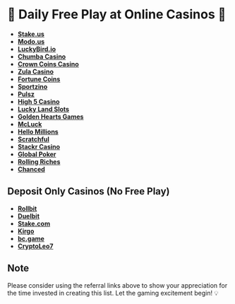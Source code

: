 # 🎰 Daily Free Play at Online Casinos 🎲

- **[Stake.us](https://stake.us/?c=6992f60f5a)**
- **[Modo.us](https://modo.us?referralCode=_MZ4Iv2bx3tX)**
- **[LuckyBird.io](https://luckybird.vip/?c=c_superdoob)**
- **[Chumba Casino](https://lobby.chumbacasino.com)**
- **[Crown Coins Casino](https://crowncoinscasino.com/?utm_campaign=e8a124de-7d1b-433c-af63-ebef876b37da)**
- **[Zula Casino](https://zulacasino.com/register/3be51717-227b-4495-a83a-65f7d75d4ed1)**
- **[Fortune Coins](https://fortunecoins.com/register/5640b2d2-28cf-4ec1-97d4-1f22b7ff6aaa)**
- **[Sportzino](https://sportzino.com/register/154d234b-2fc2-4f44-9b4d-290756f2f593)**
- **[Pulsz](https://pulsz.com/?invited_by=34wfnt)**
- **[High 5 Casino](https://high5casino.com/gc?adId=INV001%3Ad00b3r)**
- **[Lucky Land Slots](https://luckylandslots.com)**
- **[Golden Hearts Games](https://goldenheartsgames.com/referral/LLNP98Y30V)**
- **[McLuck](https://www.mcluck.com/?r=837679398)**
- **[Hello Millions](https://www.hellomillions.com/?r=914157854)**
- **[Scratchful](https://scratchful.com/?r=826086841)**
- **[Stackr Casino](https://www.stackrcasino.com?referralcode=54da1a66-3638-43f7-a93d-254c0c74d57d)**
- **[Global Poker](https://globalpoker.com)**
- **[Rolling Riches](https://www.rollingriches.com/)**
- **[Chanced](https://chanced.com/?aid=26657)**

## Deposit Only Casinos (No Free Play)

- **[Rollbit](https://rollbit.com/referral/D00B3R)**
- **[Duelbit](https://duelbits.com)**
- **[Stake.com](https://stake.com/?c=8SgNsUpx)**
- **[Kirgo](https://kirgo.com)**
- **[bc.game](https://bc.game/i-qd0q09u2-n/)**
- **[CryptoLeo7](https://gc1.pw/?referralCode=68b46w9)**

## Note

Please consider using the referral links above to show your appreciation for the time invested in creating this list. Let the gaming excitement begin! 💡
